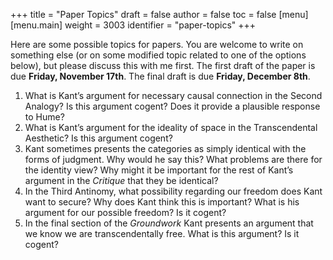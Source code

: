 +++
title = "Paper Topics"
draft = false
author = false
toc = false
[menu]
  [menu.main]
    weight = 3003
    identifier = "paper-topics"
+++

Here are some possible topics for papers. You are welcome to write on something else (or on some modified topic related to one of the options below), but please discuss this with me first. The first draft of the paper is due **Friday, November 17th**. The final draft is due **Friday, December 8th**.

1.  What is Kant&rsquo;s argument for necessary causal connection in the Second Analogy? Is this argument cogent? Does it provide a plausible response to Hume?
2.  What is Kant&rsquo;s argument for the ideality of space in the Transcendental Aesthetic? Is this argument cogent?
3.  Kant sometimes presents the categories as simply identical with the forms of judgment. Why would he say this? What problems are there for the identity view? Why might it be important for the rest of Kant&rsquo;s argument in the _Critique_ that they be identical?
4.  In the Third Antinomy, what possibility regarding our freedom does Kant want to secure? Why does Kant think this is important? What is his argument for our possible freedom? Is it cogent?
5.  In the final section of the _Groundwork_ Kant presents an argument that we know we are transcendentally free. What is this argument? Is it cogent?
